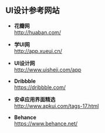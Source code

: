 <h2>UI设计参考网站</h2>
<ul>
<li>
<p><strong>花瓣网</strong><br><a href="http://huaban.com/" target="_blank">http://huaban.com/</a></p>
</li>
<li>
<p><strong>学UI网</strong><br><a href="http://app.xueui.cn/" target="_blank">http://app.xueui.cn/</a></p>
</li>
<li>
<p><strong>UI设计网</strong><br><a href="http://www.uisheji.com/app" target="_blank">http://www.uisheji.com/app</a></p>
</li>
<li>
<p><strong>Dribbble</strong><br><a href="https://dribbble.com/" target="_blank">https://dribbble.com/</a></p>
</li>
<li>
<p><strong>安卓应用界面精选</strong><br><a href="http://www.apkui.com/tags-17.html" target="_blank">http://www.apkui.com/tags-17.html</a></p>
</li>
<li>
<p><strong>Behance</strong><br><a href="https://www.behance.net/" target="_blank">https://www.behance.net/</a></p>
</li>
</ul>
